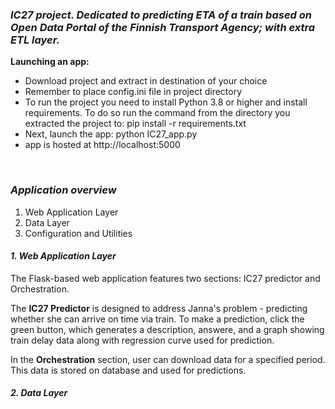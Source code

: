 <h3><i>IC27 project. Dedicated to predicting ETA of a train based on Open Data Portal of the Finnish Transport Agency; with extra ETL layer.</i></h3>

<b>Launching an app:</b>
<ul>
<li>Download project and extract in destination of your choice</li>
<li>Remember to place config.ini file in project directory</li>
<li>To run the project you need to install Python 3.8 or higher and install requirements. To do so run the command from the directory you extracted the project to: pip install -r requirements.txt</li>
<li>Next, launch the app: python IC27_app.py</li>
<li>app is hosted at http://localhost:5000</li>
</ul>
</br>
<h3><i>Application overview</i></h3>
<ol>
  <li>Web Application Layer</li>
  <li>Data Layer</li>
  <li>Configuration and Utilities</li>
</ol>

<h4><i>1. Web Application Layer</i></h4>
<p>The Flask-based web application features two sections: IC27 predictor and Orchestration.</p>
<p>The <b>IC27 Predictor</b> is designed to address Janna's problem - predicting whether she can arrive on time via train. To make a prediction, click the green button, which generates a description, answere, and a graph showing train delay data along with regression curve used for prediction.</p>
<p>In the <b>Orchestration</b> section, user can download data for a specified period. This data is stored on database and used for predictions.</p>

<h4><i>2. Data Layer</i></h4>
<p></p>

